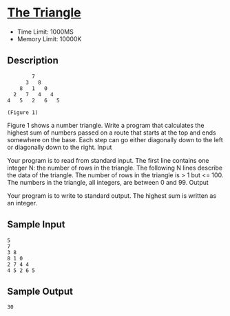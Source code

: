 # [The Triangle](http://poj.org/problem?id=1163)

- Time Limit: 1000MS
- Memory Limit: 10000K

## Description

```
        7
      3   8
    8   1   0
  2   7   4   4
4   5   2   6   5

(Figure 1)
```

Figure 1 shows a number triangle. Write a program that calculates the highest sum of numbers passed on a route that starts at the top and ends somewhere on the base. Each step can go either diagonally down to the left or diagonally down to the right. 
Input

Your program is to read from standard input. The first line contains one integer N: the number of rows in the triangle. The following N lines describe the data of the triangle. The number of rows in the triangle is > 1 but <= 100. The numbers in the triangle, all integers, are between 0 and 99.
Output

Your program is to write to standard output. The highest sum is written as an integer.

## Sample Input
```
5
7
3 8
8 1 0 
2 7 4 4
4 5 2 6 5
```

## Sample Output
```
30
```

